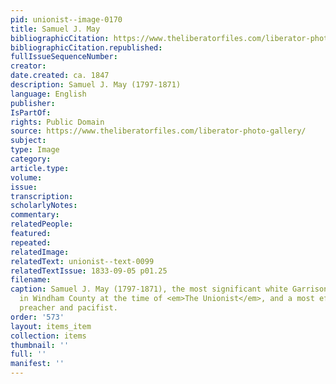 ```yaml
---
pid: unionist--image-0170
title: Samuel J. May
bibliographicCitation: https://www.theliberatorfiles.com/liberator-photo-gallery/
bibliographicCitation.republished: 
fullIssueSequenceNumber: 
creator: 
date.created: ca. 1847
description: Samuel J. May (1797-1871)
language: English
publisher: 
IsPartOf: 
rights: Public Domain
source: https://www.theliberatorfiles.com/liberator-photo-gallery/
subject: 
type: Image
category: 
article.type: 
volume: 
issue: 
transcription: 
scholarlyNotes: 
commentary: 
relatedPeople: 
featured: 
repeated: 
relatedImage: 
relatedText: unionist--text-0099
relatedTextIssue: 1833-09-05 p01.25
filename: 
caption: Samuel J. May (1797-1871), the most significant white Garrisonian Abolitionist
  in Windham County at the time of <em>The Unionist</em>, and a most effective Unitarian
  preacher and pacifist.
order: '573'
layout: items_item
collection: items
thumbnail: ''
full: ''
manifest: ''
---
```

